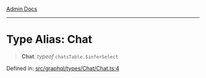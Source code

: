 [Admin Docs](/)

***

# Type Alias: Chat

> **Chat**: *typeof* `chatsTable.$inferSelect`

Defined in: [src/graphql/types/Chat/Chat.ts:4](https://github.com/syedali237/talawa-api/blob/aa4e819f67def774740606c7a534dc013cdfe393/src/graphql/types/Chat/Chat.ts#L4)
